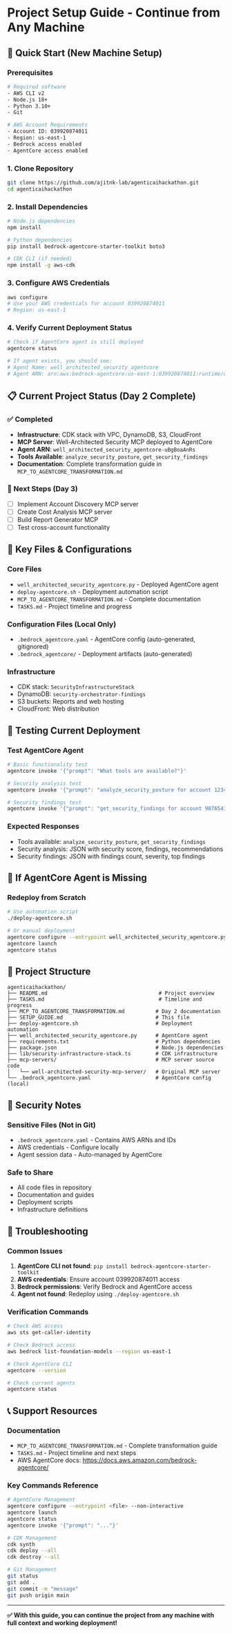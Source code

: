 # Project Setup Guide - Continue from Any Machine

## 🚀 Quick Start (New Machine Setup)

### Prerequisites
```bash
# Required software
- AWS CLI v2
- Node.js 18+
- Python 3.10+
- Git

# AWS Account Requirements
- Account ID: 039920874011
- Region: us-east-1
- Bedrock access enabled
- AgentCore access enabled
```

### 1. Clone Repository
```bash
git clone https://github.com/ajitnk-lab/agenticaihackathon.git
cd agenticaihackathon
```

### 2. Install Dependencies
```bash
# Node.js dependencies
npm install

# Python dependencies
pip install bedrock-agentcore-starter-toolkit boto3

# CDK CLI (if needed)
npm install -g aws-cdk
```

### 3. Configure AWS Credentials
```bash
aws configure
# Use your AWS credentials for account 039920874011
# Region: us-east-1
```

### 4. Verify Current Deployment Status
```bash
# Check if AgentCore agent is still deployed
agentcore status

# If agent exists, you should see:
# Agent Name: well_architected_security_agentcore
# Agent ARN: arn:aws:bedrock-agentcore:us-east-1:039920874011:runtime/well_architected_security_agentcore-uBgBoaAnRs
```

## 📋 Current Project Status (Day 2 Complete)

### ✅ Completed
- **Infrastructure**: CDK stack with VPC, DynamoDB, S3, CloudFront
- **MCP Server**: Well-Architected Security MCP deployed to AgentCore
- **Agent ARN**: `well_architected_security_agentcore-uBgBoaAnRs`
- **Tools Available**: `analyze_security_posture`, `get_security_findings`
- **Documentation**: Complete transformation guide in `MCP_TO_AGENTCORE_TRANSFORMATION.md`

### 🔄 Next Steps (Day 3)
- [ ] Implement Account Discovery MCP server
- [ ] Create Cost Analysis MCP server
- [ ] Build Report Generator MCP
- [ ] Test cross-account functionality

## 🔧 Key Files & Configurations

### Core Files
- `well_architected_security_agentcore.py` - Deployed AgentCore agent
- `deploy-agentcore.sh` - Deployment automation script
- `MCP_TO_AGENTCORE_TRANSFORMATION.md` - Complete documentation
- `TASKS.md` - Project timeline and progress

### Configuration Files (Local Only)
- `.bedrock_agentcore.yaml` - AgentCore config (auto-generated, gitignored)
- `.bedrock_agentcore/` - Deployment artifacts (auto-generated)

### Infrastructure
- CDK stack: `SecurityInfrastructureStack`
- DynamoDB: `security-orchestrator-findings`
- S3 buckets: Reports and web hosting
- CloudFront: Web distribution

## 🧪 Testing Current Deployment

### Test AgentCore Agent
```bash
# Basic functionality test
agentcore invoke '{"prompt": "What tools are available?"}'

# Security analysis test
agentcore invoke '{"prompt": "analyze_security_posture for account 123456789012"}'

# Security findings test
agentcore invoke '{"prompt": "get_security_findings for account 987654321098"}'
```

### Expected Responses
- Tools available: `analyze_security_posture`, `get_security_findings`
- Security analysis: JSON with security score, findings, recommendations
- Security findings: JSON with findings count, severity, top findings

## 🔄 If AgentCore Agent is Missing

### Redeploy from Scratch
```bash
# Use automation script
./deploy-agentcore.sh

# Or manual deployment
agentcore configure --entrypoint well_architected_security_agentcore.py --non-interactive
agentcore launch
agentcore status
```

## 📁 Project Structure
```
agenticaihackathon/
├── README.md                                    # Project overview
├── TASKS.md                                     # Timeline and progress
├── MCP_TO_AGENTCORE_TRANSFORMATION.md          # Day 2 documentation
├── SETUP_GUIDE.md                              # This file
├── deploy-agentcore.sh                         # Deployment automation
├── well_architected_security_agentcore.py      # AgentCore agent
├── requirements.txt                            # Python dependencies
├── package.json                                # Node.js dependencies
├── lib/security-infrastructure-stack.ts        # CDK infrastructure
├── mcp-servers/                                # MCP server source code
│   └── well-architected-security-mcp-server/   # Original MCP server
└── .bedrock_agentcore.yaml                     # AgentCore config (local)
```

## 🔐 Security Notes

### Sensitive Files (Not in Git)
- `.bedrock_agentcore.yaml` - Contains AWS ARNs and IDs
- AWS credentials - Configure locally
- Agent session data - Auto-managed by AgentCore

### Safe to Share
- All code files in repository
- Documentation and guides
- Deployment scripts
- Infrastructure definitions

## 🚨 Troubleshooting

### Common Issues
1. **AgentCore CLI not found**: `pip install bedrock-agentcore-starter-toolkit`
2. **AWS credentials**: Ensure account 039920874011 access
3. **Bedrock permissions**: Verify Bedrock and AgentCore access
4. **Agent not found**: Redeploy using `./deploy-agentcore.sh`

### Verification Commands
```bash
# Check AWS access
aws sts get-caller-identity

# Check Bedrock access
aws bedrock list-foundation-models --region us-east-1

# Check AgentCore CLI
agentcore --version

# Check current agents
agentcore status
```

## 📞 Support Resources

### Documentation
- `MCP_TO_AGENTCORE_TRANSFORMATION.md` - Complete transformation guide
- `TASKS.md` - Project timeline and next steps
- AWS AgentCore docs: https://docs.aws.amazon.com/bedrock-agentcore/

### Key Commands Reference
```bash
# AgentCore Management
agentcore configure --entrypoint <file> --non-interactive
agentcore launch
agentcore status
agentcore invoke '{"prompt": "..."}'

# CDK Management
cdk synth
cdk deploy --all
cdk destroy --all

# Git Management
git status
git add .
git commit -m "message"
git push origin main
```

---

**✅ With this guide, you can continue the project from any machine with full context and working deployment!**
